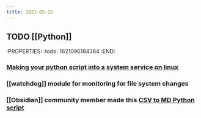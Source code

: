 ```yaml
---
title: 2021-05-15
---
```


## TODO [[Python]]
:PROPERTIES:
:todo: 1621096184364
:END:
### [Making your python script into a system service on linux](https://python.plainenglish.io/turning-your-python-script-into-a-real-program-cb702e16ed02)
### [[watchdog]] module for monitoring for file system changes
### [[Obsidian]] community member made this [CSV to MD Python script](https://github.com/kometenstaub/csv-to-md)
###
